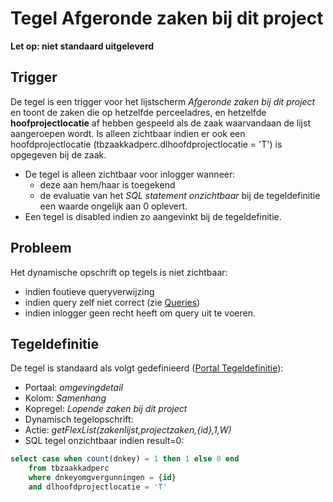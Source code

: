 # Tegel Afgeronde zaken bij dit project

**Let op: niet standaard uitgeleverd**

## Trigger

De tegel is een trigger voor het lijstscherm _Afgeronde zaken bij dit project_ en toont de zaken die op hetzelfde perceeladres, en hetzelfde **hoofprojectlocatie** af hebben gespeeld als de zaak waarvandaan de lijst aangeroepen wordt. Is alleen zichtbaar indien er ook een hoofdprojectlocatie (tbzaakkadperc.dlhoofdprojectlocatie = 'T') is opgegeven bij de zaak.

- De tegel is alleen zichtbaar voor inlogger wanneer:
  - deze aan hem/haar is toegekend
  - de evaluatie van het _SQL statement onzichtbaar_ bij de tegeldefinitie een waarde ongelijk aan 0 oplevert.
- Een tegel is disabled indien zo aangevinkt bij de tegeldefinitie.

## Probleem

Het dynamische opschrift op tegels is niet zichtbaar:

- indien foutieve queryverwijzing
- indien query zelf niet correct (zie [Queries](../../../instellen_inrichten/queries.md))
- indien inlogger geen recht heeft om query uit te voeren.

## Tegeldefinitie

De tegel is standaard als volgt gedefinieerd ([Portal Tegeldefinitie](../../../instellen_inrichten/portaldefinitie/portal_tegel.md)):

- Portaal: _omgevingdetail_
- Kolom: _Samenhang_
- Kopregel: _Lopende zaken bij dit project_
- Dynamisch tegelopschrift:
- Actie: _getFlexList(zakenlijst,projectzaken,{id},1,W)_
- SQL tegel onzichtbaar indien result=0:

```sql
select case when count(dnkey) = 1 then 1 else 0 end
    from tbzaakkadperc
    where dnkeyomgvergunningen = {id}
    and dlhoofdprojectlocatie = 'T'
```
